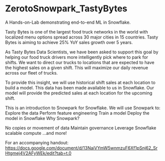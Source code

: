 # ZerotoSnowpark_TastyBytes
A Hands-on-Lab demonstrating end-to-end ML in Snowflake. 

Tasty Bytes is one of the largest food truck networks in the world with localized menu options spread across 30 major cities in 15 countries. Tasty Bytes is aiming to achieve 25% YoY sales growth over 5 years.

As Tasty Bytes Data Scientists, we have been asked to support this goal by helping our food truck drivers more intelligently pick where to park for shifts. We want to direct our trucks to locations that are expected to have the highest sales on a given shift. This will maximize our daily revenue across our fleet of trucks.

To provide this insight, we will use historical shift sales at each location to build a model. This data has been made available to us in Snowflake. Our model will provide the predicted sales at each location for the upcoming shift.

This is an introduction to Snowpark for Snowflake. We will use Snowpark to:
Explore the data
Perform feature engineering
Train a model
Deploy the model in Snowflake
Why Snowpark?

No copies or movement of data
Maintain governance
Leverage Snowflake scalable compute
...and more!

For an accompanying handout: https://docs.google.com/document/d/13NaiVYmW5wnmzuF6Xf1pSnj62_SrHtgmej4V2AFyWEk/edit?tab=t.0
